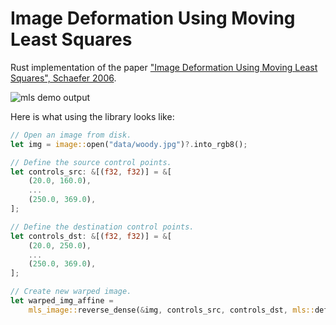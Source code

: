 # Image Deformation Using Moving Least Squares

Rust implementation of the paper ["Image Deformation Using Moving Least Squares", Schaefer 2006][pdf].

![mls demo output][img]

[pdf]: https://people.engr.tamu.edu/schaefer/research/mls.pdf
[img]: https://mpizenberg.github.io/resources/moving-least-squares/mls-demo.jpg

Here is what using the library looks like:

```rust
// Open an image from disk.
let img = image::open("data/woody.jpg")?.into_rgb8();

// Define the source control points.
let controls_src: &[(f32, f32)] = &[
    (20.0, 160.0),
    ...
    (250.0, 369.0),
];

// Define the destination control points.
let controls_dst: &[(f32, f32)] = &[
    (20.0, 250.0),
    ...
    (250.0, 369.0),
];

// Create new warped image.
let warped_img_affine =
    mls_image::reverse_dense(&img, controls_src, controls_dst, mls::deform_affine);
```
